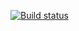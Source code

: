 [![Build status](https://ci.appveyor.com/api/projects/status/nk8onpm8vx2qyjhu?svg=true)](https://ci.appveyor.com/project/Nataliya2020/ra-homework-lifecycle-watches)

